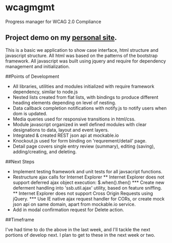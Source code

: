 # wcagmgmt
Progress manager for WCAG 2.0 Compliance

## Project demo on my [personal site](http://ssbbart.chaserichardson.com/).
This is a basic we application to show case interface, html structure and javascript structure. All html was based on the patterns of the bootstrap framework. All javascript was built using jquery and require for dependency management and initialization.

##Points of Development
* All libraries, utilities and modules initialized with require framework dependency, similar to node.js
* Nested lists created from flat lists, with bindings to produce different heading elements depending on level of nesting.
* Data callback completion notifications with notify.js to notify users when dom is updated.
* Media queries used for responsive transitions in html/css.
* Module javascript organized in well defined modules with clear designations to data, layout and event layers.
* Integrated & created REST json api at mockable.io
* Knockout.js used for form binding on 'requrement/detail' page.
* Detail page covers single entry review (summary), editing (saving), adding/creating, and deleting.

##Next Steps

* Implement testing framework and unit tests for all javsacript functions.
* Restructure ajax calls for Internet Explorer
** Internet Explorer does not support deferred ajax object execution: $.when().then()
*** Create new deferment handling into 'ssb.util.ajax' utility, based on feature sniffing.
** Internet Explorer does not support Cross Origin Requests using jQuery.
*** Use IE native ajax request handler for CORs, or create mock json api on same domain, apart from mockable.io service.
* Add in modal confirmation request for Delete action.

##Timeframe

I've had time to do the above in the last week, and I'll tackle the next portions of develop next. I plan to get to these in the next week or two.